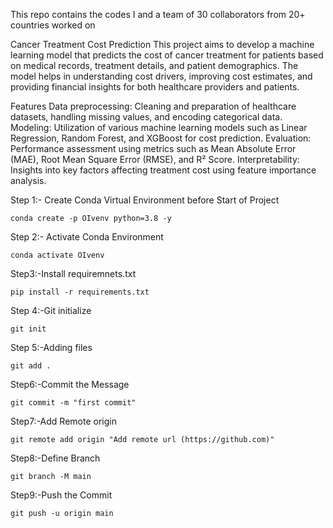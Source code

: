 This repo contains the codes I and a team of 30 collaborators from 20+ countries worked on

Cancer Treatment Cost Prediction
This project aims to develop a machine learning model that predicts the cost of cancer treatment for patients based on medical records, treatment details, and patient demographics. The model helps in understanding cost drivers, improving cost estimates, and providing financial insights for both healthcare providers and patients.

Features
Data preprocessing: Cleaning and preparation of healthcare datasets, handling missing values, and encoding categorical data.
Modeling: Utilization of various machine learning models such as Linear Regression, Random Forest, and XGBoost for cost prediction.
Evaluation: Performance assessment using metrics such as Mean Absolute Error (MAE), Root Mean Square Error (RMSE), and R² Score.
Interpretability: Insights into key factors affecting treatment cost using feature importance analysis.






Step 1:- Create Conda Virtual Environment before Start of Project
```
conda create -p OIvenv python=3.8 -y

```
Step 2:- Activate Conda Environment
```
conda activate OIvenv

```
Step3:-Install requiremnets.txt
```
pip install -r requirements.txt

```
Step 4:-Git initialize
```
git init

```
Step 5:-Adding files
```
git add .

```
Step6:-Commit the Message
```
git commit -m "first commit"

```

Step7:-Add Remote origin 
```
git remote add origin "Add remote url (https://github.com)"

```
Step8:-Define Branch
```
git branch -M main

```
Step9:-Push the Commit
```
git push -u origin main

```

